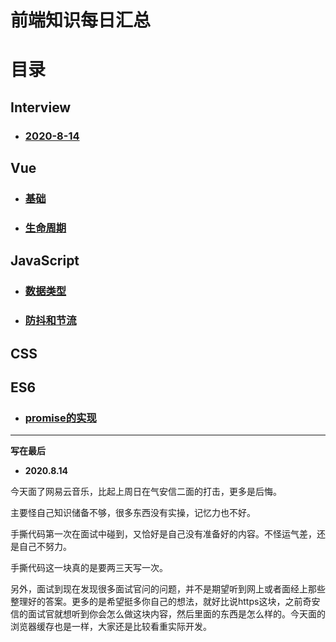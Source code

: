 # 前端知识每日汇总

# 目录

## Interview

- ### [2020-8-14](https://github.com/FFFangYu/Daily-Note/blob/master/Interview/2020-8-14.md)


## Vue

- ### [基础](https://github.com/FFFangYu/Daily-Note/blob/master/vue/基础.md)

- ### [生命周期](https://github.com/FFFangYu/Daily-Note/blob/master/vue/生命周期.md)

## JavaScript

- ### [数据类型](https://github.com/FFFangYu/Daily-Note/blob/master/ES6/数据类型.md)

- ### [防抖和节流](https://github.com/FFFangYu/Daily-Note/blob/master/ES6/防抖和节流.md)

## CSS

## ES6
- ### [promise的实现](https://github.com/FFFangYu/Daily-Note/blob/master/ES6/promise.md)



------

**写在最后**

- **2020.8.14**

今天面了网易云音乐，比起上周日在气安信二面的打击，更多是后悔。

主要怪自己知识储备不够，很多东西没有实操，记忆力也不好。

手撕代码第一次在面试中碰到，又恰好是自己没有准备好的内容。不怪运气差，还是自己不努力。

手撕代码这一块真的是要两三天写一次。

另外，面试到现在发现很多面试官问的问题，并不是期望听到网上或者面经上那些整理好的答案。更多的是希望挺多你自己的想法，就好比说https这块，之前奇安信的面试官就想听到你会怎么做这块内容，然后里面的东西是怎么样的。今天面的浏览器缓存也是一样，大家还是比较看重实际开发。

